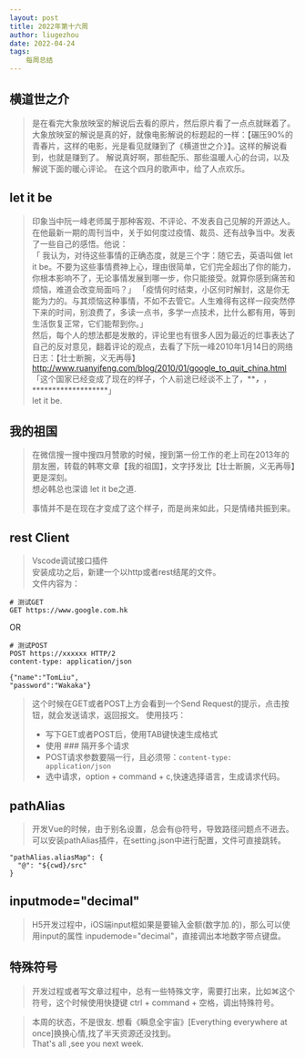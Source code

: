 ```yaml
---
layout: post
title: 2022年第十六周
author: liugezhou
date: 2022-04-24
tags:
    每周总结
---
```

## 横道世之介
> 是在看完大象放映室的解说后去看的原片，然后原片看了一点点就眯着了。  
> 大象放映室的解说是真的好，就像电影解说的标题起的一样：【碾压90%的青春片，这样的电影，光是看见就赚到了《横道世之介》】。这样的解说看到，也就是赚到了。 
> 解说真好啊，那些配乐、那些温暖人心的台词，以及解说下面的暖心评论。 
> 在这个四月的歌声中，给了人点欢乐。
<!--more -->
## let it be
> 印象当中阮一峰老师属于那种客观、不评论、不发表自己见解的开源达人。  
> 在他最新一期的周刊当中，关于如何度过疫情、裁员、还有战争当中。发表了一些自己的感悟。他说：  
> 「 我认为，对待这些事情的正确态度，就是三个字：随它去，英语叫做 let it be。不要为这些事情费神上心，理由很简单，它们完全超出了你的能力，你根本影响不了，无论事情发展到哪一步，你只能接受。就算你感到痛苦和烦恼，难道会改变局面吗？」 
> 「疫情何时结束，小区何时解封，这是你无能为力的。与其烦恼这种事情，不如不去管它。人生难得有这样一段突然停下来的时间，别浪费了，多读一点书，多学一点技术，比什么都有用，等到生活恢复正常，它们能帮到你。」  
> 然后，每个人的想法都是发散的，评论里也有很多人因为最近的烂事表达了自己的反对意见，翻着评论的观点，去看了下阮一峰2010年1月14日的网络日志：【壮士断腕，义无再辱】 
> http://www.ruanyifeng.com/blog/2010/01/google_to_quit_china.html  
> 「这个国家已经变成了现在的样子，个人前途已经谈不上了，*****************，***************，*******************」   
> let it be.

## 我的祖国
> 在微信搜一搜中搜四月赞歌的时候，搜到第一份工作的老上司在2013年的朋友圈，转载的韩寒文章【我的祖国】，文字抒发比【壮士断腕，义无再辱】更是深刻。  
> 想必韩总也深谙 let it be之道. 
>
> 事情并不是在现在才变成了这个样子，而是尚来如此，只是情绪共振到来。  

## rest Client
> Vscode调试接口插件  
> 安装成功之后，新建一个以http或者rest结尾的文件。  
> 文件内容为：  
```
# 测试GET
GET https://www.google.com.hk
```
OR
```
# 测试POST
POST https://xxxxxx HTTP/2
content-type: application/json

{"name":"TomLiu",
"password":"Wakaka"}
```
> 这个时候在GET或者POST上方会看到一个Send Request的提示，点击按钮，就会发送请求，返回报文。 
> 使用技巧：  
> - 写下GET或者POST后，使用TAB键快速生成格式  
> - 使用 ### 隔开多个请求
> - POST请求参数要隔一行，且必须带：`content-type: application/json`  
> - 选中请求，option + command + c,快速选择语言，生成请求代码。

## pathAlias
> 开发Vue的时候，由于别名设置，总会有@符号，导致路径问题点不进去。  
> 可以安装pathAlias插件，在setting.json中进行配置，文件可直接跳转。
```
"pathAlias.aliasMap": {
  "@": "${cwd}/src"
}
```

## inputmode="decimal"
> H5开发过程中，iOS端input框如果是要输入金额(数字加.的)，那么可以使用input的属性 inpudemode="decimal"，直接调出本地数字带点键盘。

## 特殊符号
> 开发过程或者写文章过程中，总有一些特殊文字，需要打出来，比如⌘这个符号，这个时候使用快捷键 ctrl + command + 空格，调出特殊符号。

> 本周的状态，不是很友. 
> 想看《瞬息全宇宙》[Everything everywhere at once]换换心情,找了半天资源还没找到。  
> That's all ,see you next week.
